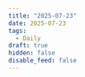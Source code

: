 ```yaml
---
title: "2025-07-23"
date: 2025-07-23
tags:
  - Daily
draft: true
hidden: false
disable_feed: false
---
```


